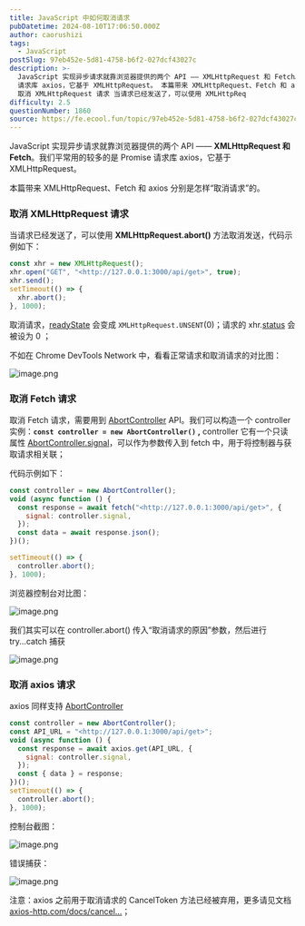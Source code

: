 ```yaml
---
title: JavaScript 中如何取消请求
pubDatetime: 2024-08-10T17:06:50.000Z
author: caorushizi
tags:
  - JavaScript
postSlug: 97eb452e-5d81-4758-b6f2-027dcf43027c
description: >-
  JavaScript 实现异步请求就靠浏览器提供的两个 API —— XMLHttpRequest 和 Fetch。我们平常用的较多的是 Promise
  请求库 axios，它基于 XMLHttpRequest。 本篇带来 XMLHttpRequest、Fetch 和 axios 分别是怎样“取消请求”的。
  取消 XMLHttpRequest 请求 当请求已经发送了，可以使用 XMLHttpReq
difficulty: 2.5
questionNumber: 1860
source: https://fe.ecool.fun/topic/97eb452e-5d81-4758-b6f2-027dcf43027c
---
```


JavaScript 实现异步请求就靠浏览器提供的两个 API —— **XMLHttpRequest 和 Fetch**。我们平常用的较多的是 Promise 请求库 axios，它基于 XMLHttpRequest。

本篇带来 XMLHttpRequest、Fetch 和 axios 分别是怎样“取消请求”的。

### 取消 XMLHttpRequest 请求

当请求已经发送了，可以使用 **XMLHttpRequest.abort()** 方法取消发送，代码示例如下：

```js
const xhr = new XMLHttpRequest();
xhr.open("GET", "<http://127.0.0.1:3000/api/get>", true);
xhr.send();
setTimeout(() => {
  xhr.abort();
}, 1000);
```

取消请求，[readyState](https://developer.mozilla.org/en-US/docs/Web/API/XMLHttpRequest/readyState) 会变成 `XMLHttpRequest.UNSENT`(0)；请求的 xhr.[status](https://developer.mozilla.org/en-US/docs/Web/API/XMLHttpRequest/status) 会被设为 0 ；

不如在 Chrome DevTools Network 中，看看正常请求和取消请求的对比图：

![image.png](https://static.ecool.fun//article/86b6d8c6-1afb-465f-b084-bf4716fab7b2.png)

### 取消 Fetch 请求

取消 Fetch 请求，需要用到 [AbortController](https://developer.mozilla.org/en-US/docs/Web/API/AbortController) API。我们可以构造一个 controller 实例：**`const controller = new AbortController()` ,** controller 它有一个只读属性 [AbortController.signal](https://developer.mozilla.org/en-US/docs/Web/API/AbortSignal)，可以作为参数传入到 fetch 中，用于将控制器与获取请求相关联；

代码示例如下：

```js
const controller = new AbortController();
void (async function () {
  const response = await fetch("<http://127.0.0.1:3000/api/get>", {
    signal: controller.signal,
  });
  const data = await response.json();
})();

setTimeout(() => {
  controller.abort();
}, 1000);
```

浏览器控制台对比图：

![image.png](https://static.ecool.fun//article/3d2f4cfa-dd06-4e83-973a-a2c5c6fbfc7f.png)

我们其实可以在 controller.abort() 传入“取消请求的原因”参数，然后进行 try...catch 捕获

![image.png](https://static.ecool.fun//article/db951d09-396d-44e9-bd3c-5c1857dd0b28.png)

### 取消 axios 请求

axios 同样支持 [AbortController](https://developer.mozilla.org/en-US/docs/Web/API/AbortController)

```js
const controller = new AbortController();
const API_URL = "<http://127.0.0.1:3000/api/get>";
void (async function () {
  const response = await axios.get(API_URL, {
    signal: controller.signal,
  });
  const { data } = response;
})();
setTimeout(() => {
  controller.abort();
}, 1000);
```

控制台截图：

![image.png](https://static.ecool.fun//article/fd990541-a05b-4d70-b802-130a83e47617.png)

错误捕获：

![image.png](https://static.ecool.fun//article/a917101b-364e-43a9-a80f-fe0030ebec20.png)

注意：axios 之前用于取消请求的 CancelToken 方法已经被弃用，更多请见文档 [axios-http.com/docs/cancel…](https://axios-http.com/docs/cancellation)；
